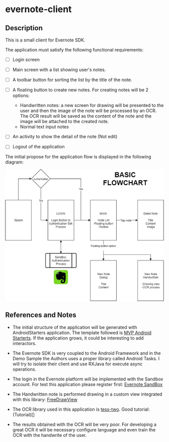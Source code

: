 # evernote-client

## Description

This is a small client for Evernote SDK.

The application must satisfy the following functional requirements:

- [ ] Login screen
- [ ] Main screen with a list showing user's notes.
- [ ] A toolbar button for sorting the list by the title of the note.
- [ ] A floating button to create new notes. For creating notes will be 2 options:
	* Handwritten notes: a new screen for drawing will be presented to the user and then the image of the note will be processed by an OCR. The OCR result will be saved as the content of the note and the image will be attached to the created note.
	* Normal text input notes
- [ ] An activity to show the detail of the note (Not edit)
- [ ] Logout of the application


The initial propose for the application flow is displayed in the following diagram:

![Basic flowchart](https://github.com/elloza/evernote-client/blob/master/diagrams/basic_flowchart.png)


## References and Notes

* The initial structure of the application will be generated with AndroidStarters application. The template followed is [MVP Android Starterts](). If the application grows, it could be interesting to add interactors.

* The Evernote SDK is very coupled to the Android Framework and in the Demo Sample the Authors uses a proper library called Android Tasks. I will try to isolate their client and use RXJava for execute async operations.

* The login in the Evernote platform will be implemented with the Sandbox account. For test this application please register first: [Evernote SandBox](https://sandbox.evernote.com/Registration.action)

* The Handwritten note is performed drawing in a custom view integrated with this library: [FreeDrawView](https://github.com/RiccardoMoro/FreeDrawView)

* The OCR library used in this application is [tess-two](https://github.com/rmtheis/tess-two). Good tutorial: (Tutorial)[]

* The results obtained with the OCR will be very poor. For developing a great OCR it will be necessary configure language and even train the OCR with the handwrite of the user.
